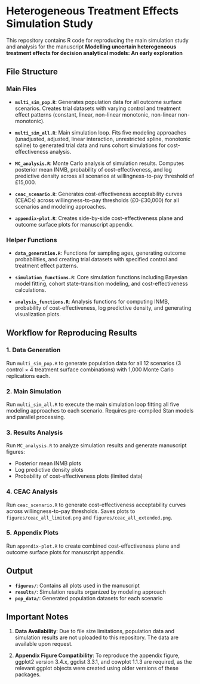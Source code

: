 # Heterogeneous Treatment Effects Simulation Study

This repository contains R code for reproducing the main simulation study and analysis for the manuscript **Modelling uncertain heterogeneous treatment effects for decision analytical models: An early exploration**

## File Structure

### Main Files

- **`multi_sim_pop.R`**: Generates population data for all outcome surface scenarios. Creates trial datasets with varying control and treatment effect patterns (constant, linear, non-linear monotonic, non-linear non-monotonic).

- **`multi_sim_all.R`**: Main simulation loop. Fits five modeling approaches (unadjusted, adjusted, linear interaction, unrestricted spline, monotonic spline) to generated trial data and runs cohort simulations for cost-effectiveness analysis.

- **`MC_analysis.R`**: Monte Carlo analysis of simulation results. Computes posterior mean INMB, probability of cost-effectiveness, and log predictive density across all scenarios at willingness-to-pay threshold of £15,000.

- **`ceac_scenario.R`**: Generates cost-effectiveness acceptability curves (CEACs) across willingness-to-pay thresholds (£0-£30,000) for all scenarios and modeling approaches.

- **`appendix-plot.R`**: Creates side-by-side cost-effectiveness plane and outcome surface plots for manuscript appendix.

### Helper Functions

- **`data_generation.R`**: Functions for sampling ages, generating outcome probabilities, and creating trial datasets with specified control and treatment effect patterns.

- **`simulation_functions.R`**: Core simulation functions including Bayesian model fitting, cohort state-transition modeling, and cost-effectiveness calculations.

- **`analysis_functions.R`**: Analysis functions for computing INMB, probability of cost-effectiveness, log predictive density, and generating visualization plots.

## Workflow for Reproducing Results

### 1. Data Generation
Run `multi_sim_pop.R` to generate population data for all 12 scenarios (3 control × 4 treatment surface combinations) with 1,000 Monte Carlo replications each.

### 2. Main Simulation
Run `multi_sim_all.R` to execute the main simulation loop fitting all five modeling approaches to each scenario. Requires pre-compiled Stan models and parallel processing.

### 3. Results Analysis
Run `MC_analysis.R` to analyze simulation results and generate manuscript figures:
- Posterior mean INMB plots
- Log predictive density plots
- Probability of cost-effectiveness plots (limited data)

### 4. CEAC Analysis
Run `ceac_scenario.R` to generate cost-effectiveness acceptability curves across willingness-to-pay thresholds. Saves plots to `figures/ceac_all_limited.png` and `figures/ceac_all_extended.png`.

### 5. Appendix Plots
Run `appendix-plot.R` to create combined cost-effectiveness plane and outcome surface plots for manuscript appendix.

## Output

- **`figures/`**: Contains all plots used in the manuscript
- **`results/`**: Simulation results organized by modeling approach
- **`pop_data/`**: Generated population datasets for each scenario

## Important Notes

1. **Data Availability**: Due to file size limitations, population data and simulation results are not uploaded to this repository. The data are available upon request.

2. **Appendix Figure Compatibility**: To reproduce the appendix figure, ggplot2 version 3.4.x, ggdist 3.3.1, and cowplot 1.1.3 are required, as the relevant ggplot objects were created using older versions of these packages.
